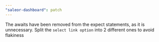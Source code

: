 ```yaml
---
"saleor-dashboard": patch
---
```


The awaits have been removed from the expect statements, as it is unnecessary. Split the `select link option` into 2 different ones to avoid flakiness
